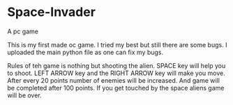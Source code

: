 # Space-Invader
A pc game

This is my first made oc game. I tried my best but still there are some bugs. I uploaded the main python file as one can fix my bugs.

Rules of teh game is nothing but shooting the alien. SPACE key will help you to shoot. LEFT ARROW key and the RIGHT ARROW key will make you move. 
After every 20 points number of enemies will be increased. And game will be completed after 100 points. If you get touched by the space aliens game will be over.
